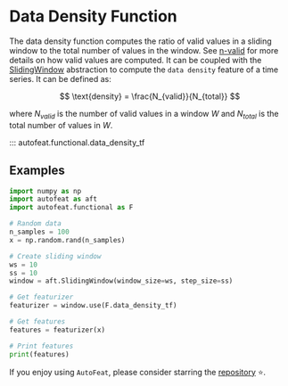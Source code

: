 # Data Density Function

The data density function computes the ratio of valid values in a sliding window to the total number of values in the window. See [n-valid](n_valid.md) for more details on how valid values are computed. It can be coupled with the [SlidingWindow](../core/fixed_window.md) abstraction to compute the `data density` feature of a time series. It can be defined as:

$$
\text{density} = \frac{N_{valid}}{N_{total}}
$$

where $N_{valid}$ is the number of valid values in a window $W$ and $N_{total}$ is the total number of values in $W$.


::: autofeat.functional.data_density_tf
      

## Examples

```python
import numpy as np
import autofeat as aft
import autofeat.functional as F

# Random data
n_samples = 100
x = np.random.rand(n_samples)

# Create sliding window
ws = 10
ss = 10
window = aft.SlidingWindow(window_size=ws, step_size=ss)

# Get featurizer
featurizer = window.use(F.data_density_tf)

# Get features
features = featurizer(x)

# Print features
print(features)
```

If you enjoy using `AutoFeat`, please consider starring the [repository](https://github.com/autonlab/AutoFeat) ⭐️.